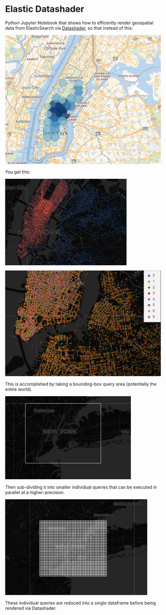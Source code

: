 # Elastic Datashader

Python Jupyter Notebook that shows how to efficently render geospatial data
from ElasticSearch via [Datashader](datashader.org), so that instead of this:

![Kibana](img/kibana.png)

You get this:

![Datashader](img/datashader.png)

![Queries](img/term_colors.png)

This is accomplished by taking a bounding-box query area (potentially the entire
world).

![Bounding Box](img/bbox.png)

Then sub-dividing it into smaller individual queries that can be executed
in parallel at a higher-precision.

![Queries](img/queries.png)

These individual queries are reduced into a single dataframe before being
rendered via Datashader.
